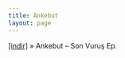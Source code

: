```yaml
---
title: Ankebut
layout: page
---
```

<a href="https://cloud.mail.ru/public/381f175784b4/Ankebut%20-%20Son%20Vurus%20E.P" target="_blank">[indir]</a>  »  Ankebut &#8211; Son Vuruş Ep.